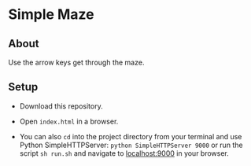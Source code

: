 Simple Maze
===========

About
-----
Use the arrow keys get through the maze.

Setup
-----

* Download this repository.

* Open `index.html` in a browser.

* You can also `cd` into the project directory from your terminal and use Python SimpleHTTPServer: `python SimpleHTTPServer 9000` or run the script `sh run.sh` and navigate to [localhost:9000](http://localhost:9000) in your browser.
